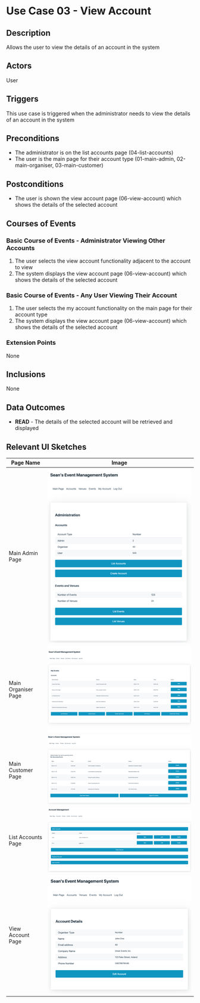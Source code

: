 # Use Case 03 - View Account

## Description

Allows the user to view the details of an account in the system

## Actors

User

## Triggers

This use case is triggered when the administrator needs to view the details of an account in the system

## Preconditions

- The administrator is on the list accounts page (04-list-accounts)
- The user is the main page for their account type (01-main-admin, 02-main-organiser, 03-main-customer)

## Postconditions

- The user is shown the view account page (06-view-account) which shows the details of the selected account

## Courses of Events

### Basic Course of Events - Administrator Viewing Other Accounts

1. The user selects the view account functionality adjacent to the account to view
2. The system displays the view account page (06-view-account) which shows the details of the selected account

### Basic Course of Events - Any User Viewing Their Account

1. The user selects the my account functionality on the main page for their account type
2. The system displays the view account page (06-view-account) which shows the details of the selected account

### Extension Points

None

## Inclusions

None

## Data Outcomes
- **READ** - The details of the selected account will be retrieved and displayed


## Relevant UI Sketches
| Page Name | Image |
|----|------|
| Main Admin Page | ![Main Admin Page](/01-requirements-solution/uisketches/01-main-admin.png) |
| Main Organiser Page | ![Main Organiser Page](/01-requirements-solution/uisketches/02-main-organiser.png) |
| Main Customer Page | ![Main User Page](/01-requirements-solution/uisketches/03-main-customer.png) |
| List Accounts Page | ![List Accounts Page](/01-requirements-solution/uisketches/04-list-accounts.png) |
| View Account Page | ![View Account Page](/01-requirements-solution/uisketches/06-view-account.png) |

